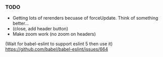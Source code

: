 ### TODO

- Getting lots of rerenders becuase of forceUpdate. Think of something better...
- (close, add header button)
- Make zoom work (no zoom on headers)

(Wait for babel-eslint to support eslint 5 then use it)
https://github.com/babel/babel-eslint/issues/664
